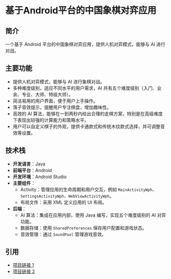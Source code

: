 # 基于Android平台的中国象棋对弈应用

## 简介
一个基于 Android 平台的中国象棋对弈应用，提供人机对弈模式，能够与 AI 进行对战。

## 主要功能
- 提供人机对弈模式，能够与 AI 进行象棋对战。
- 多种难度级别，适应不同水平的用户需求，AI 共有五个难度级别（入门、业余、专业、大师、特级大师）。
- 简洁易用的用户界面，便于用户上手操作。
- 落子音效提示，提醒用户专注棋盘，增加趣味性。
- 高效的 AI 算法，能够在一到两秒内给出合理的走棋方案，特别是在高级难度下表现出较强的计算能力和策略水平。
- 用户可以自定义棋子的外观，提供卡通款式和传统木纹款式选择，并可调整音效等设置。

## 技术栈
- **开发语言**：Java
- **前端平台**：Android
- **开发环境**：Android Studio
- **主要组件**：
  - Activity：管理应用的生命周期和用户交互，例如 `MainActivityWph`、`SettingsActivityWph`、`WebViewActivityWph`。
  - 布局文件：采用 XML 定义应用的 UI 布局。
- **后端**：
  - AI 算法：集成在应用内部，使用 Java 编写，实现五个难度级别的 AI 对弈功能。
  - 数据存储：使用 `SharedPreferences` 保存用户配置和游戏状态。
  - 音效管理：通过 `SoundPool` 管理游戏音效。

## 引用
- [项目链接 1](https://github.imc.re/kongxiangchx/ChineseChess)
- [项目链接 2](https://github.imc.re/TangboPro/ChineseChess)
